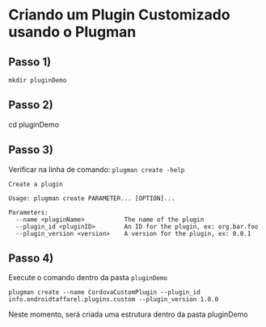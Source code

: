 # Criando um Plugin Customizado usando o Plugman

## Passo 1) 
`mkdir pluginDemo`

## Passo 2)
cd pluginDemo

## Passo 3)
Verificar na linha de comando:
`plugman create -help`

```shel 
Create a plugin

Usage: plugman create PARAMETER... [OPTION]...

Parameters:
  --name <pluginName>           The name of the plugin
  --plugin_id <pluginID>        An ID for the plugin, ex: org.bar.foo
  --plugin_version <version>    A version for the plugin, ex: 0.0.1
```
## Passo 4)
Execute o comando dentro da pasta `pluginDemo`

`plugman create --name CordovaCustomPlugin --plugin_id info.androidtaffarel.plugins.custom --plugin_version 1.0.0`

Neste momento, será criada uma estrutura dentro da pasta pluginDemo
